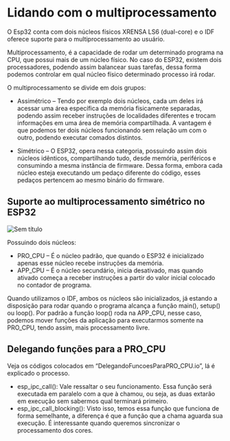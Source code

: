 # Lidando com o multiprocessamento  

O Esp32 conta com dois núcleos físicos XRENSA LS6 (dual-core) e o IDF oferece suporte para o multiprocessamento ao usuário.

Multiprocessamento, é a capacidade de rodar um determinado programa na CPU, que possui mais de um núcleo físico. No caso do ESP32, existem dois processadores, podendo assim balancear suas tarefas, dessa forma podemos controlar em qual núcleo físico determinado processo irá rodar.

O multiprocessamento se divide em dois grupos:

* Assimétrico – Tendo por exemplo dois núcleos, cada um deles irá acessar uma área específica da memória fisicamente separadas, podendo assim receber instruções de localidades diferentes e trocam informações em uma área de memória compartilhada. A vantagem é que podemos ter dois núcleos funcionando sem relação um com o outro, podendo executar comados distintos. 

* Simétrico – O ESP32, opera nessa categoria, possuindo assim dois núcleos idênticos, compartilhando tudo, desde memória, periféricos e consumindo a mesma instância de firmware. Dessa forma, embora cada núcleo esteja executando um pedaço diferente do código, esses pedaços pertencem ao mesmo binário do firmware.

## Suporte ao multiprocessamento simétrico no ESP32

![Sem título](https://user-images.githubusercontent.com/77392769/138317163-c3b5eebb-8e1d-4ae1-9afc-0a8af7c2c282.png)

Possuindo dois núcleos:

* PRO_CPU – É o núcleo padrão, que quando o ESP32 é inicializado apenas esse núcleo recebe instruções da memória. 
* APP_CPU – É o núcleo secundário, inicia desativado, mas quando ativado começa a receber instruções a partir do valor inicial colocado no contador de programa. 

Quando utilizamos o IDF, ambos os núcleos são inicializados, já estando a disposição para rodar quando o programa alcança a função main(), setup() ou loop(). 
Por padrão a função loop() roda na APP_CPU, nesse caso, podemos mover funções da aplicação para executarmos somente na PRO_CPU, tendo assim, mais processamento livre. 

## Delegando funções para a PRO_CPU

Veja os códigos colocados em “DelegandoFuncoesParaPRO_CPU.io”, lá é explicado o processo. 

* esp_ipc_call(): Vale ressaltar o seu funcionamento. Essa função será executada em paralelo com a que à chamou, ou seja, as duas extarão em execução sem sabermos qual terminará primeiro. 
* esp_ipc_call_blocking(): Visto isso, temos essa função que funciona de forma semelhante, a diferença é que a função que a chama aguarda sua execução.  É interessante quando     queremos sincronizar o processamento dos cores.  
